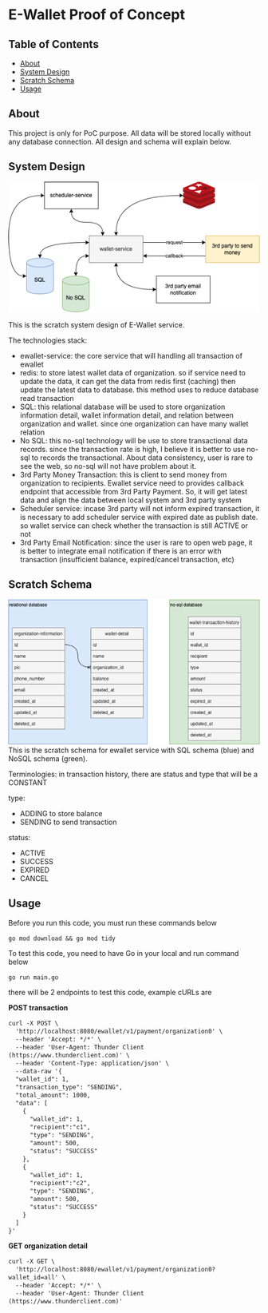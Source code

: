 # E-Wallet Proof of Concept

## Table of Contents

- [About](#about)
- [System Design](#system_design)
- [Scratch Schema](#scratch_schema)
- [Usage](#usage)

## About <a name = "about"></a>

This project is only for PoC purpose. All data will be stored locally without any database connection. All design and schema will explain below.

## System Design <a name = "system_design"></a>

![ScratchDesign](/scratch_design.png)

This is the scratch system design of E-Wallet service.

The technologies stack:

- ewallet-service: the core service that will handling all transaction of ewallet
- redis: to store latest wallet data of organization. so if service need to update the data, it can get the data from redis first (caching) then update the latest data to database. this method uses to reduce database read transaction
- SQL: this relational database will be used to store organization information detail, wallet information detail, and relation between organization and wallet. since one organization can have many wallet relation
- No SQL: this no-sql technology will be use to store transactional data records. since the transaction rate is high, I believe it is better to use no-sql to records the transactional. About data consistency, user is rare to see the web, so no-sql will not have problem about it.
- 3rd Party Money Transaction: this is client to send money from organization to recipients. Ewallet service need to provides callback endpoint that accessible from 3rd Party Payment. So, it will get latest data and align the data between local system and 3rd party system
- Scheduler service: incase 3rd party will not inform expired transaction, it is necessary to add scheduler service with expired date as publish date. so wallet service can check whether the transaction is still ACTIVE or not
- 3rd Party Email Notification: since the user is rare to open web page, it is better to integrate email notification if there is an error with transaction (insufficient balance, expired/cancel transaction, etc)

## Scratch Schema <a name = "scratch_schema"></a>

![ScratchSchema](/scratch_schema.png)
This is the scratch schema for ewallet service with SQL schema (blue) and NoSQL schema (green).

Terminologies:
in transaction history, there are status and type that will be a CONSTANT

type:

- ADDING to store balance
- SENDING to send transaction

status:

- ACTIVE
- SUCCESS
- EXPIRED
- CANCEL

## Usage <a name = "usage"></a>

Before you run this code, you must run these commands below

```
go mod download && go mod tidy
```

To test this code, you need to have Go in your local and run command below

```
go run main.go
```

there will be 2 endpoints to test this code, example cURLs are

**POST transaction**

```
curl -X POST \
  'http://localhost:8080/ewallet/v1/payment/organization0' \
  --header 'Accept: */*' \
  --header 'User-Agent: Thunder Client (https://www.thunderclient.com)' \
  --header 'Content-Type: application/json' \
  --data-raw '{
  "wallet_id": 1,
  "transaction_type": "SENDING",
  "total_amount": 1000,
  "data": [
    {
      "wallet_id": 1,
      "recipient":"c1",
      "type": "SENDING",
      "amount": 500,
      "status": "SUCCESS"
    },
    {
      "wallet_id": 1,
      "recipient":"c2",
      "type": "SENDING",
      "amount": 500,
      "status": "SUCCESS"
    }
  ]
}'
```

**GET organization detail**

```
curl -X GET \
  'http://localhost:8080/ewallet/v1/payment/organization0?wallet_id=all' \
  --header 'Accept: */*' \
  --header 'User-Agent: Thunder Client (https://www.thunderclient.com)'
```
